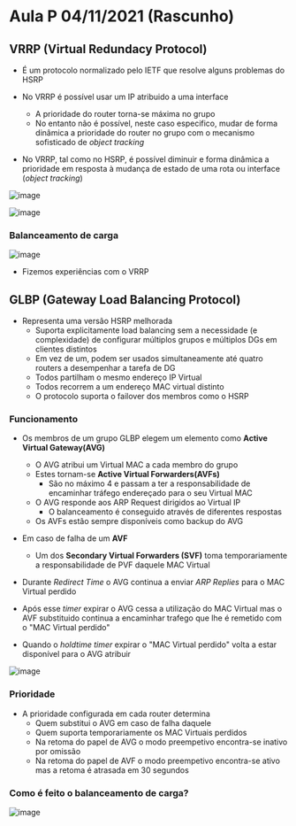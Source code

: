 # Aula P 04/11/2021 (Rascunho)

## VRRP (Virtual Redundacy Protocol)

- É um protocolo normalizado pelo IETF que resolve alguns problemas do HSRP

- No VRRP é possível usar um IP atribuido a uma interface
  - A prioridade do router torna-se máxima no grupo
  - No entanto não é possível, neste caso especifico, mudar de forma dinâmica a prioridade do router no grupo com o mecanismo sofisticado de *object tracking*
  
- No VRRP, tal como no HSRP, é possível diminuir e forma dinâmica a prioridade em resposta à mudança de estado de uma rota ou interface (*object tracking*)


![image](https://user-images.githubusercontent.com/12052283/141109365-cc77543d-1ad9-4792-9d2f-55d1fa2436d7.png)

![image](https://user-images.githubusercontent.com/12052283/141109436-cd2563fa-f753-4502-b3ad-17a162d78e37.png)

### Balanceamento de carga

![image](https://user-images.githubusercontent.com/12052283/141109526-cb19e64a-5137-414f-87bd-dcbe6b94c7ea.png)

- Fizemos experiências com o VRRP


## GLBP (Gateway Load Balancing Protocol)

- Representa uma versão HSRP melhorada
  - Suporta explicitamente load balancing sem a necessidade (e complexidade) de configurar múltiplos grupos e múltiplos DGs em clientes distintos
  - Em vez de um, podem ser usados simultaneamente até quatro routers a desempenhar a tarefa de DG
  - Todos partilham o mesmo endereço IP Virtual
  - Todos recorrem a um endereço MAC virtual distinto
  - O protocolo suporta o failover dos membros como o HSRP

### Funcionamento

- Os membros de um grupo GLBP elegem um elemento como **Active Virtual Gateway(AVG)**
  - O AVG atribui um Virtual MAC a cada membro do grupo
  - Estes tornam-se **Active Virtual Forwarders(AVFs)**
	- São no máximo 4 e passam a ter a responsabilidade de encaminhar tráfego endereçado para o seu Virtual MAC
  - O AVG responde aos ARP Request dirigidos ao Virtual IP
	- O balanceamento é conseguido através de diferentes respostas
  - Os AVFs estão sempre disponíveis como backup do AVG

- Em caso de falha de um **AVF**
  - Um dos **Secondary Virtual Forwarders (SVF)** toma temporariamente a responsabilidade de PVF daquele MAC Virtual
- Durante *Redirect Time* o AVG continua a enviar *ARP Replies* para o MAC Virtual perdido
- Após esse *timer* expirar o AVG cessa a utilização do MAC Virtual mas o AVF substituido continua a encaminhar trafego que lhe é remetido com o "MAC Virtual perdido"
- Quando o *holdtime timer* expirar o "MAC Virtual perdido" volta a estar disponível para o AVG atribuir

![image](https://user-images.githubusercontent.com/12052283/141110715-dec46694-1202-415c-8a11-2d8b644afccc.png)


### Prioridade

- A prioridade configurada em cada router determina
  - Quem substitui o AVG em caso de falha daquele
  - Quem suporta temporariamente os MAC Virtuais perdidos
  - Na retoma do papel de AVG o modo preempetivo encontra-se inativo por omissão
  - Na retoma do papel de AVF o modo preempetivo encontra-se ativo mas a retoma é atrasada em 30 segundos

### Como é feito o balanceamento de carga?

![image](https://user-images.githubusercontent.com/12052283/141110948-e657eaac-201b-495d-9ea1-60a64e650ec4.png)
